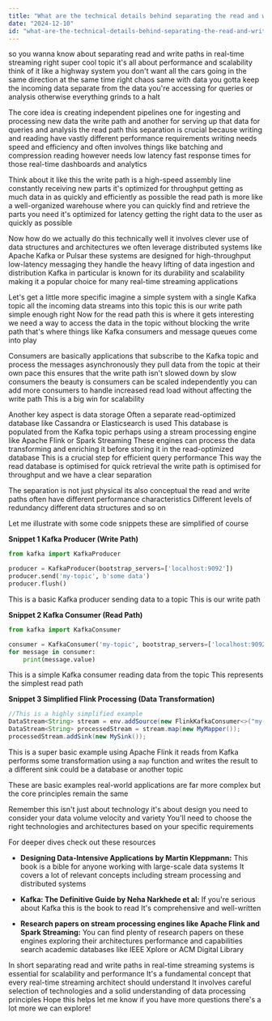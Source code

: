 ```yaml
---
title: "What are the technical details behind separating the read and write paths in real-time streaming systems?"
date: "2024-12-10"
id: "what-are-the-technical-details-behind-separating-the-read-and-write-paths-in-real-time-streaming-systems"
---
```


 so you wanna know about separating read and write paths in real-time streaming right  super cool topic  it's all about performance and scalability think of it like a highway system you don't want all the cars going in the same direction at the same time right chaos  same with data you gotta keep the incoming data separate from the data you're accessing for queries or analysis otherwise everything grinds to a halt

The core idea is creating independent pipelines one for ingesting and processing new data the write path and another for serving up that data for queries and analysis the read path  this separation is crucial because writing and reading have vastly different performance requirements writing needs speed and efficiency and often involves things like batching and compression reading however needs low latency fast response times for those real-time dashboards and analytics

Think about it like this  the write path is a high-speed assembly line constantly receiving new parts  it's optimized for throughput getting as much data in as quickly and efficiently as possible  the read path is more like a well-organized warehouse where you can quickly find and retrieve the parts you need  it's optimized for latency getting the right data to the user as quickly as possible

Now how do we actually do this technically  well it involves clever use of data structures and architectures  we often leverage distributed systems like Apache Kafka or Pulsar these systems are designed for high-throughput low-latency messaging they handle the heavy lifting of data ingestion and distribution  Kafka in particular is known for its durability and scalability making it a popular choice for many real-time streaming applications


Let's get a little more specific  imagine a simple system with a single Kafka topic  all the incoming data streams into this topic  this is our write path  simple enough right  Now for the read path this is where it gets interesting we need a way to access the data in the topic without blocking the write path  that's where things like Kafka consumers and message queues come into play

Consumers are basically applications that subscribe to the Kafka topic and process the messages asynchronously they pull data from the topic at their own pace  this ensures that the write path isn't slowed down by slow consumers  the beauty is consumers can be scaled independently  you can add more consumers to handle increased read load without affecting the write path  This is a big win for scalability

Another key aspect is data storage  Often a separate read-optimized database like Cassandra or Elasticsearch is used  This database is populated from the Kafka topic  perhaps using a stream processing engine like Apache Flink or Spark Streaming  These engines can process the data transforming and enriching it before storing it in the read-optimized database  This is a crucial step for efficient query performance  This way the read database is optimised for quick retrieval the write path is optimised for throughput and we have a clear separation

The separation is not just physical its also conceptual  the read and write paths often have different performance characteristics  Different levels of redundancy different data structures and so on

Let me illustrate with some code snippets these are simplified of course


**Snippet 1  Kafka Producer (Write Path)**

```python
from kafka import KafkaProducer

producer = KafkaProducer(bootstrap_servers=['localhost:9092'])
producer.send('my-topic', b'some data')
producer.flush()
```

This is a basic Kafka producer sending data to a topic  This is our write path


**Snippet 2  Kafka Consumer (Read Path)**

```python
from kafka import KafkaConsumer

consumer = KafkaConsumer('my-topic', bootstrap_servers=['localhost:9092'])
for message in consumer:
    print(message.value)
```

This is a simple Kafka consumer reading data from the topic  This represents the simplest read path


**Snippet 3  Simplified Flink Processing (Data Transformation)**

```java
//This is a highly simplified example
DataStream<String> stream = env.addSource(new FlinkKafkaConsumer<>("my-topic", new SimpleStringSchema(), properties));
DataStream<String> processedStream = stream.map(new MyMapper());
processedStream.addSink(new MySink());

```

This is a super basic example using Apache Flink  it reads from Kafka performs some transformation using a  `map` function and writes the result to a different sink could be a database or another topic

These are basic examples  real-world applications are far more complex but the core principles remain the same

Remember this isn't just about technology it's about design  you need to consider your data volume velocity and variety  You'll need to choose the right technologies and architectures based on your specific requirements

For deeper dives check out these resources

* **Designing Data-Intensive Applications by Martin Kleppmann:**  This book is a bible for anyone working with large-scale data systems It covers a lot of relevant concepts including stream processing and distributed systems

* **Kafka: The Definitive Guide by Neha Narkhede et al:** If you're serious about Kafka this is the book to read  It's comprehensive and well-written

* **Research papers on stream processing engines like Apache Flink and Spark Streaming:** You can find plenty of research papers on these engines exploring their architectures performance and capabilities  search academic databases like IEEE Xplore or ACM Digital Library


In short separating read and write paths in real-time streaming systems is essential for scalability and performance  It's a fundamental concept that every real-time streaming architect should understand  It involves careful selection of technologies and a solid understanding of data processing principles  Hope this helps  let me know if you have more questions  there's a lot more we can explore!
